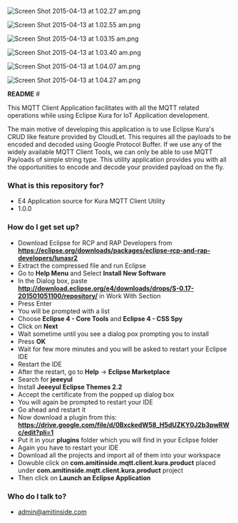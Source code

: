 ![Screen Shot 2015-04-13 at 1.02.27 am.png](https://bitbucket.org/repo/LxLXp5/images/949990419-Screen%20Shot%202015-04-13%20at%201.02.27%20am.png)

![Screen Shot 2015-04-13 at 1.02.55 am.png](https://bitbucket.org/repo/LxLXp5/images/1544419042-Screen%20Shot%202015-04-13%20at%201.02.55%20am.png)

![Screen Shot 2015-04-13 at 1.03.15 am.png](https://bitbucket.org/repo/LxLXp5/images/2588438437-Screen%20Shot%202015-04-13%20at%201.03.15%20am.png)

![Screen Shot 2015-04-13 at 1.03.40 am.png](https://bitbucket.org/repo/LxLXp5/images/948579282-Screen%20Shot%202015-04-13%20at%201.03.40%20am.png)

![Screen Shot 2015-04-13 at 1.04.07 am.png](https://bitbucket.org/repo/LxLXp5/images/1352840855-Screen%20Shot%202015-04-13%20at%201.04.07%20am.png)

![Screen Shot 2015-04-13 at 1.04.27 am.png](https://bitbucket.org/repo/LxLXp5/images/818391483-Screen%20Shot%202015-04-13%20at%201.04.27%20am.png)

**README** #

This MQTT Client Application facilitates with all the MQTT related operations while using Eclipse Kura for IoT Application development.

The main motive of developing this application is to use Eclipse Kura's CRUD like feature provided by CloudLet. This requires all the payloads to be encoded and decoded using Google Protocol Buffer. If we use any of the widely available MQTT Client Tools, we can only be able to use MQTT Payloads of simple string type. This utility application provides you with all the opportunities to encode and decode your provided payload on the fly.

### **What is this repository for?** ###

* E4 Application source for Kura MQTT Client Utility
* 1.0.0

### **How do I get set up?** ###

* Download Eclipse for RCP and RAP Developers from **https://eclipse.org/downloads/packages/eclipse-rcp-and-rap-developers/lunasr2**
* Extract the compressed file and run Eclipse
* Go to **Help Menu** and Select **Install New Software**
* In the Dialog box, paste **http://download.eclipse.org/e4/downloads/drops/S-0.17-201501051100/repository/** in Work With Section
* Press Enter
* You will be prompted with a list
* Choose **Eclipse 4 - Core Tools** and **Eclipse 4 - CSS Spy**
* Click on **Next**
* Wait sometime until you see a dialog pox prompting you to install
* Press **OK**
* Wait for few more minutes and you will be asked to restart your Eclipse IDE
* Restart the IDE
* After the restart, go to **Help** -> **Eclipse Marketplace**
* Search for **jeeeyul**
* Install **Jeeeyul Eclipse Themes 2.2**
* Accept the certificate from the popped up dialog box
* You will again be prompted to restart your IDE
* Go ahead and restart it
* Now download a plugin from this: **https://drive.google.com/file/d/0BxckedW58_H5dUZKY0J2b3pwRWc/edit?pli=1**
* Put it in your **plugins** folder which you will find in your Eclipse folder
* Again you have to restart your IDE
* Download all the projects and import all of them into your workspace
* Dowuble click on **com.amitinside.mqtt.client.kura.product** placed under **com.amitinside.mqtt.client.kura.product** project
* Then click on **Launch an Eclipse Application**

### **Who do I talk to?** ###

* admin@amitinside.com